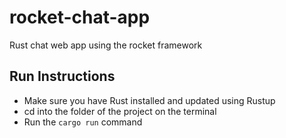 # rocket-chat-app
Rust chat web app using the rocket framework

## Run Instructions
- Make sure you have Rust installed and updated using Rustup
- cd into the folder of the project on the terminal
- Run the `cargo run` command
